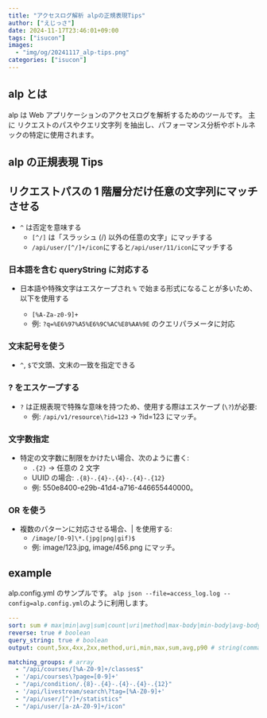 ```yaml
---
title: "アクセスログ解析 alpの正規表現Tips"
author: ["えじっさ"]
date: 2024-11-17T23:46:01+09:00
tags: ["isucon"]
images:
  - "img/og/20241117_alp-tips.png"
categories: ["isucon"]
---
```


## alp とは

alp は Web アプリケーションのアクセスログを解析するためのツールです。
主に リクエストのパスやクエリ文字列 を抽出し、パフォーマンス分析やボトルネックの特定に使用されます。

## alp の正規表現 Tips

## リクエストパスの 1 階層分だけ任意の文字列にマッチさせる

- `^` は否定を意味する
  - `[^/]` は「スラッシュ (/) 以外の任意の文字」にマッチする
  - `/api/user/[^/]+/icon`にすると`/api/user/11/icon`にマッチする

### 日本語を含む queryString に対応する

- 日本語や特殊文字はエスケープされ `%` で始まる形式になることが多いため、以下を使用する

  - `[%A-Za-z0-9]+`
  - 例: `?q=%E6%97%A5%E6%9C%AC%E8%AA%9E` のクエリパラメータに対応

### 文末記号を使う

- `^`, `$`で文頭、文末の一致を指定できる

### ? をエスケープする

- `?` は正規表現で特殊な意味を持つため、使用する際はエスケープ (`\?`)が必要:
  - 例: `/api/v1/resource\?id=123` → ?id=123 にマッチ。

### 文字数指定

- 特定の文字数に制限をかけたい場合、次のように書く:
  - `.{2}` → 任意の 2 文字
  - UUID の場合: `.{8}-.{4}-.{4}-.{4}-.{12}`
  - 例: 550e8400-e29b-41d4-a716-446655440000。

### OR を使う

- 複数のパターンに対応させる場合、| を使用する:
  - `/image/[0-9]\*.(jpg|png|gif)$`
  - 例: image/123.jpg, image/456.png にマッチ。

## example

alp.config.yml のサンプルです。
`alp json --file=access_log.log --config=alp.config.yml`のように利用します。

```yaml
---
sort: sum # max|min|avg|sum|count|uri|method|max-body|min-body|avg-body|sum-body|p1|p50|p99|stddev
reverse: true # boolean
query_string: true # boolean
output: count,5xx,4xx,2xx,method,uri,min,max,sum,avg,p90 # string(comma separated)

matching_groups: # array
  - "/api/courses/[%A-Z0-9]+/classes$"
  - '/api/courses\?page=[0-9]+'
  - "/api/condition/.{8}-.{4}-.{4}-.{4}-.{12}"
  - '/api/livestream/search\?tag=[%A-Z0-9]+'
  - "/api/user/[^/]+/statistics"
  - "/api/user/[a-zA-Z0-9]+/icon"
```
